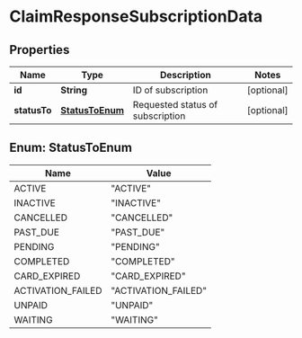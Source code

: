 
# ClaimResponseSubscriptionData

## Properties
Name | Type | Description | Notes
------------ | ------------- | ------------- | -------------
**id** | **String** | ID of subscription |  [optional]
**statusTo** | [**StatusToEnum**](#StatusToEnum) | Requested status of subscription |  [optional]


<a name="StatusToEnum"></a>
## Enum: StatusToEnum
Name | Value
---- | -----
ACTIVE | &quot;ACTIVE&quot;
INACTIVE | &quot;INACTIVE&quot;
CANCELLED | &quot;CANCELLED&quot;
PAST_DUE | &quot;PAST_DUE&quot;
PENDING | &quot;PENDING&quot;
COMPLETED | &quot;COMPLETED&quot;
CARD_EXPIRED | &quot;CARD_EXPIRED&quot;
ACTIVATION_FAILED | &quot;ACTIVATION_FAILED&quot;
UNPAID | &quot;UNPAID&quot;
WAITING | &quot;WAITING&quot;




